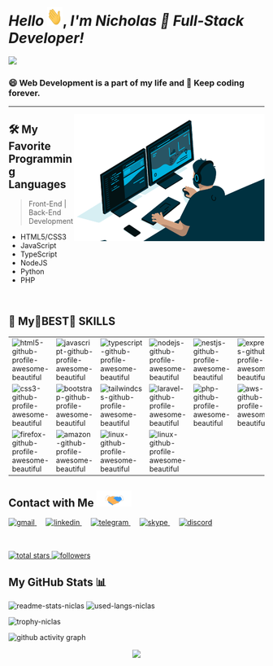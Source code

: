<meta name="reaact-developer-portfolio"/>
<meta name="react"/>
<meta name="next"/>
<meta name="vue" />
<meta name="front-end" />
<meta name="back-end" />
<meta name="full-stack"/>
<h1 align="left">
    <em>Hello </em> <img src="source/Hi.gif" height="37px" width="30px">, <em> I'm Nicholas </em>
    <em> 🚀 Full-Stack Developer! </em>
</h1>

<img src="https://readme-typing-svg.herokuapp.com/?lines=React%20and%20Vue%20Front-end%20Developer;Nest%20and%20Python%20Back-end%20Developer;Full-stack%20Web%20Developer&font=Abril+Fatface&width=800&height=90&color=58a6ff&vCenter=true&size=45&duration=4000&pause=1500">

### :smile: Web Development is a part of my life and :book: Keep coding forever.

--------

<a href="#"><img align="right" height="250" width="375" alt="" src="./source/back-new.gif"/></a>

## 🛠️ My Favorite Programming Languages

> Front-End | Back-End Development
- HTML5/CSS3
- JavaScript
- TypeScript
- NodeJS
- Python
- PHP

<br>

## 💫 My🌟BEST🌟 SKILLS

<p align="center">
    <table>
        <tr>
            <td><img src="https://img.icons8.com/color/344/html-5.png" alt="html5-github-profile-awesome-beautiful" width="100"/></td>
            <td><img src="https://www.vectorlogo.zone/logos/javascript/javascript-icon.svg" alt="javascript-github-profile-awesome-beautiful" width="100"/></td>
            <td><img src="https://www.vectorlogo.zone/logos/typescriptlang/typescriptlang-icon.svg" alt="typescript-github-profile-awesome-beautiful" width="100"/></td>
            <td><img src="https://www.vectorlogo.zone/logos/nodejs/nodejs-icon.svg" alt="nodejs-github-profile-awesome-beautiful" width="100"/></td>
            <td><img src="https://www.vectorlogo.zone/logos/nestjs/nestjs-icon.svg" alt="nestjs-github-profile-awesome-beautiful" width="100"/></td>
            <td><img src="https://www.vectorlogo.zone/logos/expressjs/expressjs-icon.svg" alt="expressjs-github-profile-awesome-beautiful" width="100"/></td>
            <td><img src="https://www.vectorlogo.zone/logos/reactjs/reactjs-icon.svg" alt="reactjs-github-profile-awesome-beautiful" width="100"/></td>
            <td><img src="https://mdbcdn.b-cdn.net/wp-content/themes/mdbootstrap4/content/en/_mdb5/_assets/img/icons/angular.png" alt="angular-github-profile-awesome-beautiful" width="100" style="visibility: visible;"></td>
            <td><img src="https://mdbcdn.b-cdn.net/wp-content/themes/mdbootstrap4/content/en/_mdb5/_assets/img/icons/vue.png" alt="vue-github-profile-awesome-beautiful" width="100" style="visibility: visible;"></td>
            <td><img src="https://www.vectorlogo.zone/logos/nuxtjs/nuxtjs-icon.svg" alt="nuxtjs-github-profile-awesome-beautiful" width="100" style="visibility: visible;"></td>
            <td><img src="https://www.theconsolelogs.com/react/redux.svg" alt="redux-github-profile-awesome-beautiful" width="100"/></td>
            <td><img src="https://www.vectorlogo.zone/logos/graphql/graphql-icon.svg" alt="graphql-github-profile-awesome-beautiful" width="100"/></td>
            <td><img src="https://www.vectorlogo.zone/logos/apollographql/apollographql-icon.svg" alt="apollographql-github-profile-awesome-beautiful" width="100"/></td>
            <td><img src="https://www.vectorlogo.zone/logos/python/python-icon.svg" alt="python-github-profile-awesome-beautiful" width="100"/></td>
        </tr>
        <tr>
            <td><img src="https://img.icons8.com/color/344/css3.png" alt="css3-github-profile-awesome-beautiful" width="100"/></td>
            <td><img src="https://mdbcdn.b-cdn.net/wp-content/themes/mdbootstrap4/content/en/_mdb5/_assets/img/icons/bootstrap.png" alt="bootstrap-github-profile-awesome-beautiful" width="100" style="visibility: visible;"/></td>
            <td><img src="https://www.vectorlogo.zone/logos/tailwindcss/tailwindcss-icon.svg" alt="tailwindcss-github-profile-awesome-beautiful" width="100"/></td>
            <td><img src="https://www.vectorlogo.zone/logos/laravel/laravel-icon.svg" alt="laravel-github-profile-awesome-beautiful" width="100" style="visibility: visible;"/></td>
            <td><img src="https://www.vectorlogo.zone/logos/php/php-icon.svg" alt="php-github-profile-awesome-beautiful" width="100" style="visibility: visible;"/></td>
            <td><img src="https://www.vectorlogo.zone/logos/mochajs/mochajs-icon.svg" alt="aws-github-profile-awesome-beautiful" width="100"/></td>
            <td><img src="https://www.vectorlogo.zone/logos/docker/docker-icon.svg" alt="docker-github-profile-awesome-beautiful" width="100"/></td>
            <td><img src="https://www.vectorlogo.zone/logos/git-scm/git-scm-icon.svg" alt="eslint-github-profile-awesome-beautiful" width="100"/></td>
            <td><img src="https://www.vectorlogo.zone/logos/mongodb/mongodb-icon.svg" alt="mongodb-github-profile-awesome-beautiful" width="100" style="visibility: visible;"/></td>
            <td><img src="https://www.vectorlogo.zone/logos/postgresql/postgresql-icon.svg" alt="postgresql-github-profile-awesome-beautiful" width="100" style="visibility: visible;"/></td>
            <td><img src="https://www.vectorlogo.zone/logos/mysql/mysql-icon.svg" alt="mysql-github-profile-awesome-beautiful" width="100" style="visibility: visible;"/></td>
            <td><img src="https://www.vectorlogo.zone/logos/amazon/amazon-tile.svg" alt="amazon-github-profile-awesome-beautiful" width="100" style="visibility: visible;"/></td>
            <td><img src="https://www.vectorlogo.zone/logos/visualstudio_code/visualstudio_code-icon.svg" alt="visualstudio_code-github-profile-awesome-beautiful" width="100" style="visibility: visible;"/></td>
            <td><img src="https://www.vectorlogo.zone/logos/google/google-icon.svg" alt="google-github-profile-awesome-beautiful" width="100" style="visibility: visible;"/></td>
        </tr>
        <tr>
            <td><img src="https://www.vectorlogo.zone/logos/firefox/firefox-icon.svg" alt="firefox-github-profile-awesome-beautiful" width="100" style="visibility: visible;"/></td>
            <td><img src="https://www.vectorlogo.zone/logos/firebase/firebase-icon.svg" alt="amazon-github-profile-awesome-beautiful" width="100" style="visibility: visible;"/></td>
            <td><img src="https://www.vectorlogo.zone/logos/linux/linux-icon.svg" alt="linux-github-profile-awesome-beautiful" width="100"/></td>
            <td><img src="https://www.vectorlogo.zone/logos/jquery/jquery-icon.svg" alt="linux-github-profile-awesome-beautiful" width="100"/></td>
        </tr>
    </table>
</p>

## Contact with Me <img src="source/Handshake.gif" height="32px" style="max-width:100%;" />

<a href="mailto:niclas.kato92@gmail.com" target="_blank">  
    <img src="https://cdn-icons-png.flaticon.com/512/3031/3031693.png" alt="gmail" width="80">
</a>&ensp;&ensp;
<a href="https://www.linkedin.com/in/nicholas-kato-27b830250/" target="_blank">  
    <img src="https://cdn-icons-png.flaticon.com/512/1377/1377213.png" alt="linkedin" width="80">
</a>&ensp;&ensp;
<a href="https://t.me/niclaskato/" target="_blank">  
    <img src="https://cdn-icons-png.flaticon.com/512/906/906377.png" alt="telegram" width="80">
</a>&ensp;&ensp;
<a href="https://join.skype.com/invite/weRQ1pwK17jc/" target="_blank">  
    <img src="https://cdn-icons-png.flaticon.com/512/3670/3670246.png" alt="skype" width="80">
</a>&ensp;&ensp;
<a href="https://discord.gg/NrM2WtbPPd/" target="_blank">  
    <img src="https://cdn-icons-png.flaticon.com/512/906/906361.png" alt="discord" width="80">
</a>
<br>
<br>
<br>
<p align="left">
    <a href="https://github.com/niclaskato?tab=repositories&sort=stargazers">
        <img alt="total stars" title="Total stars on GitHub" src="https://custom-icon-badges.herokuapp.com/badge/dynamic/json?logo=star&color=55960c&labelColor=488207&label=Stars&style=for-the-badge&query=%24.stars&url=https://api.github-star-counter.workers.dev/user/niclaskato"/>
    </a>
    <a href="https://github.com/niclaskato?tab=followers">
        <img alt="followers" title="Follow me on Github" src="https://custom-icon-badges.herokuapp.com/github/followers/niclaskato?color=236ad3&labelColor=1155ba&style=for-the-badge&logo=person-add&label=Follow&logoColor=white"/>
    </a>
</p>

## My GitHub Stats 📊

<p align="left">
    <img src="https://github-readme-stats.vercel.app/api?username=niclaskato&title_color=FFFF00&icon_color=00FFFF&text_color=FFFFFF&bg_color=000000&show_icons=true&hide_border=true" alt="readme-stats-niclas" height="180px" />
    <img src="https://github-readme-stats.vercel.app/api/top-langs/?username=niclaskato&layout=compact&theme=highcontrast&hide_border=true" alt="used-langs-niclas" height="180px"/>
</p>

<p align="left">
    <img src="https://github-profile-trophy.vercel.app/?username=niclaskato&no-bg=true&column=7&theme=discord&margin-w=15" alt="trophy-niclas" height="200px"/>
</p>

![github activity graph](https://activity-graph.herokuapp.com/graph?username=niclaskato&theme=react-dark)

<p align="center">
    <img align="center" src="http://github-readme-streak-stats.herokuapp.com?user=niclaskato&theme=highcontrast&hide_border=true"/>
</p>
